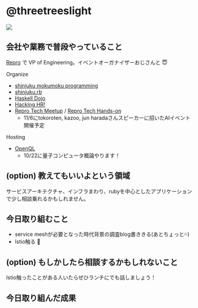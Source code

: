 # @threetreeslight

![](https://avatars3.githubusercontent.com/u/1057490?s=100&v=4)

## 会社や業務で普段やっていること

[Repro](https://repro.io) で VP of Engineering。イベントオーガナイザーおじさんと :innocent:

Organize

- [shinjuku mokumoku programming](https://shinjuku-mokumoku.connpass.com/)
- [shinjuku.rb](https://shinjukurb.connpass.com/)
- [Haskell Dojo](https://shinjukuhs.connpass.com/)
- [Hacking HR!](https://hacking-hr.connpass.com/)
- [Repro Tech Meetup](https://repro-tech.connpass.com/) / [Repro Tech Hands-on](https://repro-tech.connpass.com/)
  - 11/6にtokoroten, kazoo, jun haradaさんスピーカーに招いたAIイベント開催予定

Hosting

- [OpenQL](https://openql.connpass.com/)
  - 10/22に量子コンピュータ概論やります！

## (option) 教えてもいいよという領域

サービスアーキテクチャ、インフラまわり、rubyを中心としたアプリケーションで少し相談乗れるかもしれません。

## 今日取り組むこと

- service meshが必要となった時代背景の調査blog書ききる(あとちょっと💦)
- Istio触る :muscle:

## (option) もしかしたら相談するかもしれないこと

Istio触ったことがある人いたらぜひランチにでも話しましょう！

## 今日取り組んだ成果

